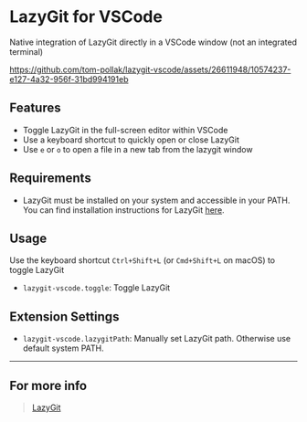 # LazyGit for VSCode

Native integration of LazyGit directly in a VSCode window (not an integrated terminal)

https://github.com/tom-pollak/lazygit-vscode/assets/26611948/10574237-e127-4a32-956f-31bd994191eb

## Features

- Toggle LazyGit in the full-screen editor within VSCode
- Use a keyboard shortcut to quickly open or close LazyGit
- Use `e` or `o` to open a file in a new tab from the lazygit window

## Requirements

- LazyGit must be installed on your system and accessible in your PATH. You can find installation instructions for LazyGit [here](https://github.com/jesseduffield/lazygit#installation).

## Usage

Use the keyboard shortcut `Ctrl+Shift+L` (or `Cmd+Shift+L` on macOS) to toggle LazyGit

- `lazygit-vscode.toggle`: Toggle LazyGit

## Extension Settings

- `lazygit-vscode.lazygitPath`: Manually set LazyGit path. Otherwise use default system PATH.

---

## For more info

> [LazyGit](https://github.com/jesseduffield/lazygit)

